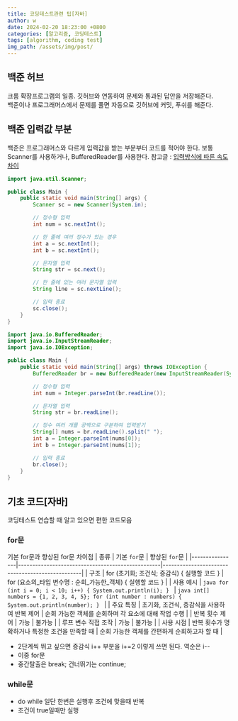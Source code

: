 ```yaml
---
title: 코딩테스트관련 팁[자바]
author: w
date: 2024-02-20 18:23:00 +0800
categories: [알고리즘, 코딩테스트]
tags: [algorithm, coding test]
img_path: /assets/img/post/
---
```


## 백준 허브
크롬 확장프로그램의 일종. 깃허브와 연동하여 문제와 통과된 답안을 저장해준다.  
백준이나 프로그래머스에서 문제를 풀면 자동으로 깃허브에 커밋, 푸쉬를 해준다.

## 백준 입력값 부분
백준은 프로그래머스와 다르게 입력값을 받는 부분부터 코드를 적어야 한다.
보통 Scanner를 사용하거나, BufferedReader를 사용한다.
참고글 : [입력방식에 따른 속도차이](<2024-02-20-코딩테스트관련 팁[자바].md>)

``` java
import java.util.Scanner;

public class Main {
    public static void main(String[] args) {
        Scanner sc = new Scanner(System.in);

        // 정수형 입력
        int num = sc.nextInt();

        // 한 줄에 여러 정수가 있는 경우
        int a = sc.nextInt();
        int b = sc.nextInt();

        // 문자열 입력
        String str = sc.next();

        // 한 줄에 있는 여러 문자열 입력
        String line = sc.nextLine();

        // 입력 종료
        sc.close();
    }
}
```
``` java
import java.io.BufferedReader;
import java.io.InputStreamReader;
import java.io.IOException;

public class Main {
    public static void main(String[] args) throws IOException {
        BufferedReader br = new BufferedReader(new InputStreamReader(System.in));

        // 정수형 입력
        int num = Integer.parseInt(br.readLine());

        // 문자열 입력
        String str = br.readLine();

        // 정수 여러 개를 공백으로 구분하여 입력받기
        String[] nums = br.readLine().split(" ");
        int a = Integer.parseInt(nums[0]);
        int b = Integer.parseInt(nums[1]);

        // 입력 종료
        br.close();
    }
}
```

## 기초 코드[자바]
코딩테스트 연습할 때 알고 있으면 편한 코드모음

### for문
기본 for문과 향상된 for문 차이점
| 종류             | 기본 `for`문                                        | 향상된 `for`문                                      |
|----------------|--------------------------------------------------|-------------------------------------------------|
| 구조             | for (초기화; 조건식; 증감식) { 실행할 코드 }           | for (요소의_타입 변수명 : 순회_가능한_객체) { 실행할 코드 } |
| 사용 예시         | ```java for (int i = 0; i < 10; i++) { System.out.println(i); } ``` | ```java int[] numbers = {1, 2, 3, 4, 5}; for (int number : numbers) { System.out.println(number); } ``` |
| 주요 특징         | 초기화, 조건식, 증감식을 사용하여 반복 제어               | 순회 가능한 객체를 순회하며 각 요소에 대해 작업 수행       |
| 반복 횟수 제어     | 가능                                               | 불가능                                             |
| 루프 변수 직접 조작 | 가능                                               | 불가능                                             |
| 사용 시점         | 반복 횟수가 명확하거나 특정한 조건을 만족할 때              | 순회 가능한 객체를 간편하게 순회하고자 할 때               |

- 2단계씩 뛰고 싶으면 증감식 i++ 부분을 i+=2 이렇게 쓰면 된다. 역순은 i--  
- 이중 for문  
- 중간탈출은 break; 건너뛰기는 continue;  

### while문
- do while 일단 한번은 실행후 조건에 맞을때 반복
- 조건이 true일때만 실행



